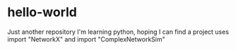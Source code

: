# hello-world
Just another repository
I'm learning python, hoping I can find a project uses import "NetworkX" and import "ComplexNetworkSim"
